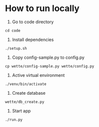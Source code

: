 # How to run locally

1) Go to code directory
```
cd code

```
1) Install dependencies
```
./setup.sh

```
1) Copy config-sample.py to config.py
```
cp wette/config-sample.py wette/config.py
```

1) Active virtual environment
```
./venv/bin/activate
```

1) Create database
```
wette/db_create.py
```

1) Start app
```
./run.py
```
